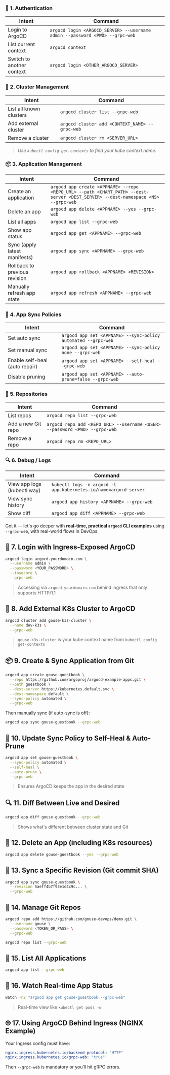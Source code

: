 ### 🔐 **1. Authentication**

|Intent|Command|
|---|---|
|Login to ArgoCD|`argocd login <ARGOCD_SERVER> --username admin --password <PWD> --grpc-web`|
|List current context|`argocd context`|
|Switch to another context|`argocd login <OTHER_ARGOCD_SERVER>`|
### 🔧 **2. Cluster Management**

|Intent|Command|
|---|---|
|List all known clusters|`argocd cluster list --grpc-web`|
|Add external cluster|`argocd cluster add <CONTEXT_NAME> --grpc-web`|
|Remove a cluster|`argocd cluster rm <SERVER_URL>`|

> _Use `kubectl config get-contexts` to find your kube context name._

### 📦 **3. Application Management**

|Intent|Command|
|---|---|
|Create an application|`argocd app create <APPNAME> --repo <REPO_URL> --path <CHART_PATH> --dest-server <DEST_SERVER> --dest-namespace <NS> --grpc-web`|
|Delete an app|`argocd app delete <APPNAME> --yes --grpc-web`|
|List all apps|`argocd app list --grpc-web`|
|Show app status|`argocd app get <APPNAME> --grpc-web`|
|Sync (apply latest manifests)|`argocd app sync <APPNAME> --grpc-web`|
|Rollback to previous revision|`argocd app rollback <APPNAME> <REVISION>`|
|Manually refresh app state|`argocd app refresh <APPNAME> --grpc-web`|
### 🧠 **4. App Sync Policies**

|Intent|Command|
|---|---|
|Set auto sync|`argocd app set <APPNAME> --sync-policy automated --grpc-web`|
|Set manual sync|`argocd app set <APPNAME> --sync-policy none --grpc-web`|
|Enable self-heal (auto repair)|`argocd app set <APPNAME> --self-heal --grpc-web`|
|Disable pruning|`argocd app set <APPNAME> --auto-prune=false --grpc-web`|
### 📁 **5. Repositories**

|Intent|Command|
|---|---|
|List repos|`argocd repo list --grpc-web`|
|Add a new Git repo|`argocd repo add <REPO_URL> --username <USER> --password <PWD> --grpc-web`|
|Remove a repo|`argocd repo rm <REPO_URL>`|
### 🔍 **6. Debug / Logs**

|Intent|Command|
|---|---|
|View app logs (kubectl way)|`kubectl logs -n argocd -l app.kubernetes.io/name=argocd-server`|
|View sync history|`argocd app history <APPNAME> --grpc-web`|
|Show diff|`argocd app diff <APPNAME> --grpc-web`|
Got it — let's go deeper with **real-time, practical `argocd` CLI examples** using `--grpc-web`, with real-world flows in DevOps.

## 🔐 7. **Login with Ingress-Exposed ArgoCD**

```bash
argocd login argocd.yourdomain.com \
  --username admin \
  --password <YOUR_PASSWORD> \
  --insecure \
  --grpc-web
```

> Accessing via `argocd.yourdomain.com` behind ingress that only supports HTTP/1.1
## 🔗 8. **Add External K8s Cluster to ArgoCD**

```bash
argocd cluster add gouse-k3s-cluster \
  --name dev-k3s \
  --grpc-web
```

> `gouse-k3s-cluster` is your kube context name from `kubectl config get-contexts`
## 📦 9. **Create & Sync Application from Git**

```bash
argocd app create gouse-guestbook \
  --repo https://github.com/argoproj/argocd-example-apps.git \
  --path guestbook \
  --dest-server https://kubernetes.default.svc \
  --dest-namespace default \
  --sync-policy automated \
  --grpc-web
```
Then manually sync (if auto-sync is off):
```bash
argocd app sync gouse-guestbook --grpc-web
```
## 🔄 10. **Update Sync Policy to Self-Heal & Auto-Prune**

```bash
argocd app set gouse-guestbook \
  --sync-policy automated \
  --self-heal \
  --auto-prune \
  --grpc-web
```
> Ensures ArgoCD keeps the app in the desired state
## 🔍 11. **Diff Between Live and Desired**
```bash
argocd app diff gouse-guestbook --grpc-web
```
> Shows what's different between cluster state and Git
## 🧹 12. **Delete an App (including K8s resources)**
```bash
argocd app delete gouse-guestbook --yes --grpc-web
```
## 🧪 13. **Sync a Specific Revision (Git commit SHA)**
```bash
argocd app sync gouse-guestbook \
  --revision 5aeff4b7f93e1d4c9c... \
  --grpc-web
```
## 🧰 14. **Manage Git Repos**
```bash
argocd repo add https://github.com/gouse-devops/demo.git \
  --username gouse \
  --password <TOKEN_OR_PASS> \
  --grpc-web
```

```bash
argocd repo list --grpc-web
```
## 📜 15. **List All Applications**
```bash
argocd app list --grpc-web
```
## 💬 16. **Watch Real-time App Status**
```bash
watch -n2 "argocd app get gouse-guestbook --grpc-web"
```
> Real-time view like `kubectl get pods -w`
## 🌐 17. **Using ArgoCD Behind Ingress (NGINX Example)**

Your Ingress config must have:
```yaml
nginx.ingress.kubernetes.io/backend-protocol: "HTTP"
nginx.ingress.kubernetes.io/grpc-web: "true"
```
Then `--grpc-web` is mandatory or you’ll hit gRPC errors.
